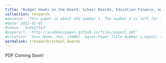 ```yaml
---
title: "Budget Hawks on the Board: School Boards, Education Finance, and Student Achievement"
collection: research
#excerpt: 'This paper is about the number 1. The number 2 is left for future work.'
#date: 2022-01-01
#venue: 'Submitted'
#paperurl: 'http://academicpages.github.io/files/paper1.pdf'
#citation: 'Your Name, You. (2009). &quot;Paper Title Number 1.&quot; <i>Journal 1</i>. 1(1).'
permalink: /research/school_boards
---
```


PDF Coming Soon!